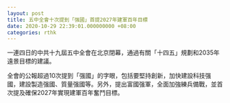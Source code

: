 ```yaml
---
layout: post
title: 五中全會十次提到「强國」首提2027年建軍百年目標
date: 2020-10-29 22:39:01.000000000 +08:00
categories: rthk
---
```


一連四日的中共十九屆五中全會在北京閉幕，通過有關「十四五」規劃和2035年遠景目標的建議。

全會的公報超過10次提到「强國」的字眼，包括要堅持創新，加快建設科技强國，建設製造强國、質量强國等。另外，提出富國强軍，全面加強練兵備戰，並首次提及確保2027年實現建軍百年奮鬥目標。
